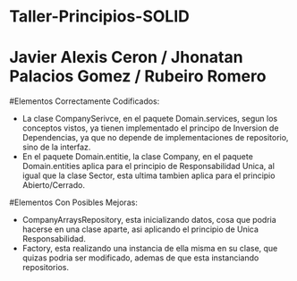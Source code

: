 # Taller-Principios-SOLID
#	Javier Alexis Ceron / Jhonatan Palacios Gomez / Rubeiro Romero

#Elementos Correctamente Codificados:
- La clase CompanySerivce, en el paquete Domain.services, segun los conceptos vistos, ya tienen implementado el principo de Inversion de Dependencias, ya que no depende de implementaciones de repositorio, sino de la interfaz.
- En el paquete Domain.entitie, la clase Company, en el paquete Domain.entities aplica para el principio de Responsabilidad Unica, al igual que la clase Sector, esta ultima tambien aplica para el principio Abierto/Cerrado.

#Elementos Con Posibles Mejoras:
- CompanyArraysRepository, esta inicializando datos, cosa que podria hacerse en una clase aparte, asi aplicando el principio de Unica Responsabilidad.
- Factory, esta realizando una instancia de ella misma en su clase, que quizas podria ser modificado, ademas de que esta instanciando repositorios.
